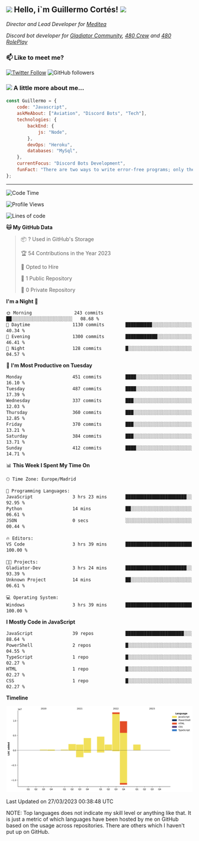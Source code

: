 <h2><img src="https://emojis.slackmojis.com/emojis/images/1531849430/4246/blob-sunglasses.gif?1531849430" width="30"/> Hello, i`m Guillermo Cortés! <img src="https://media.giphy.com/media/PiuVH04cd9JcmqqWKK/giphy.gif" width="50"></h2>
<p><em>Director and Lead Developer for <a href="https://mediteavirtual.es/">Meditea</a>
</em></p>
<p><em>Discord bot developer for <a href="https://discord.comunidadgladiator.com">Gladiator Community</a>, <a href="https://discord.gg/UpvpkUbGdA">480 Crew</a> and <a href="https://discord.gg/dmMRQgH3tu">480 RolePlay</a>
</em></p>

### 📫 Like to meet me?

[![Twitter Follow](https://img.shields.io/twitter/follow/concara3443?label=Follow)](https://twitter.com/intent/follow?screen_name=concara3443)
![GitHub followers](https://img.shields.io/github/followers/concara3443?label=Follow&style=social)

### <img src="https://media.giphy.com/media/WFZvB7VIXBgiz3oDXE/giphy.gif" width="50"> A little more about me...  

```javascript
const Guillermo = {
    code: "Javascript",
    askMeAbout: ["Aviation", "Discord Bots", "Tech"],
    technologies: {
        backEnd: {
            js: "Node",
        },
        devOps: "Heroku",
        databases: "MySql",
    },
    currentFocus: "Discord Bots Development",
    funFact: "There are two ways to write error-free programs; only the third one works"
};
```

---

<!--START_SECTION:waka-->
![Code Time](http://img.shields.io/badge/Code%20Time-264%20hrs%207%20mins-blue)

![Profile Views](http://img.shields.io/badge/Profile%20Views-0-blue)

![Lines of code](https://img.shields.io/badge/From%20Hello%20World%20I%27ve%20Written-39.8%20million%20lines%20of%20code-blue)

**🐱 My GitHub Data** 

> 📦 ? Used in GitHub's Storage 
 > 
> 🏆 54 Contributions in the Year 2023
 > 
> 💼 Opted to Hire
 > 
> 📜 1 Public Repository 
 > 
> 🔑 0 Private Repository 
 > 
**I'm a Night 🦉** 

```text
🌞 Morning                243 commits         ██░░░░░░░░░░░░░░░░░░░░░░░   08.68 % 
🌆 Daytime                1130 commits        ██████████░░░░░░░░░░░░░░░   40.34 % 
🌃 Evening                1300 commits        ████████████░░░░░░░░░░░░░   46.41 % 
🌙 Night                  128 commits         █░░░░░░░░░░░░░░░░░░░░░░░░   04.57 % 
```
📅 **I'm Most Productive on Tuesday** 

```text
Monday                   451 commits         ████░░░░░░░░░░░░░░░░░░░░░   16.10 % 
Tuesday                  487 commits         ████░░░░░░░░░░░░░░░░░░░░░   17.39 % 
Wednesday                337 commits         ███░░░░░░░░░░░░░░░░░░░░░░   12.03 % 
Thursday                 360 commits         ███░░░░░░░░░░░░░░░░░░░░░░   12.85 % 
Friday                   370 commits         ███░░░░░░░░░░░░░░░░░░░░░░   13.21 % 
Saturday                 384 commits         ███░░░░░░░░░░░░░░░░░░░░░░   13.71 % 
Sunday                   412 commits         ████░░░░░░░░░░░░░░░░░░░░░   14.71 % 
```


📊 **This Week I Spent My Time On** 

```text
🕑︎ Time Zone: Europe/Madrid

💬 Programming Languages: 
JavaScript               3 hrs 23 mins       ███████████████████████░░   92.95 % 
Python                   14 mins             ██░░░░░░░░░░░░░░░░░░░░░░░   06.61 % 
JSON                     0 secs              ░░░░░░░░░░░░░░░░░░░░░░░░░   00.44 % 

🔥 Editors: 
VS Code                  3 hrs 39 mins       █████████████████████████   100.00 % 

🐱‍💻 Projects: 
Gladiator-Dev            3 hrs 24 mins       ███████████████████████░░   93.39 % 
Unknown Project          14 mins             ██░░░░░░░░░░░░░░░░░░░░░░░   06.61 % 

💻 Operating System: 
Windows                  3 hrs 39 mins       █████████████████████████   100.00 % 
```

**I Mostly Code in JavaScript** 

```text
JavaScript               39 repos            ██████████████████████░░░   88.64 % 
PowerShell               2 repos             █░░░░░░░░░░░░░░░░░░░░░░░░   04.55 % 
TypeScript               1 repo              █░░░░░░░░░░░░░░░░░░░░░░░░   02.27 % 
HTML                     1 repo              █░░░░░░░░░░░░░░░░░░░░░░░░   02.27 % 
CSS                      1 repo              █░░░░░░░░░░░░░░░░░░░░░░░░   02.27 % 
```



**Timeline**

![Lines of Code chart](https://raw.githubusercontent.com/Concara3443/Concara3443/main/assets/bar_graph.png)


 Last Updated on 27/03/2023 00:38:48 UTC
<!--END_SECTION:waka-->

NOTE: Top languages does not indicate my skill level or anything like that. It is just a metric of which languages have been hosted by me on GitHub based on the usage across repositories. There are others which I haven't put up on GitHub.

